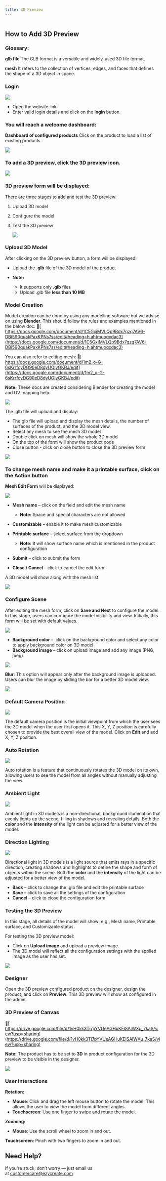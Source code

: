 ```yaml
---
title: 3D Preview
---
```

![](<>)

## **How to Add 3D Preview**

### **Glossary:**

**glb file**
 The GLB format is a versatile and widely-used 3D file format.

**mesh**
 It refers to the collection of vertices, edges, and faces that defines the shape of a 3D object in space.

### **Login**

![](https://ezy-resources.s3.ap-south-1.amazonaws.com/en/IN_HTA3DP1.png)

* Open the website link.
* Enter valid login details and click on the **login** button.

### **You will reach a welcome dashboard:**

**Dashboard of configured products**
 Click on the product to load a list of existing products.

![](https://ezy-resources.s3.ap-south-1.amazonaws.com/en/IN_HTA3DP2.png)

### **To add a 3D preview, click the 3D preview icon.**

![](https://ezy-resources.s3.ap-south-1.amazonaws.com/en/IN_HTA3DP3.png)

### **3D preview form will be displayed:**

There are three stages to add and test the 3D preview:

1. Upload 3D model
2. Configure the model
3. Test the 3D preview

   ![](/img/test-image.jpg)

### **Upload 3D Model**

After clicking on the 3D preview button, a form will be displayed:

* Upload the **.glb** file of the 3D model of the product
* **Note:**

  * It supports only **.glb** files
  * Upload .glb file **less than 10 MB**

### **Model Creation**

Model creation can be done by using any modelling software but we advise on using **Blender**. This should follow the rules and examples mentioned in the below doc:
 🔗[ https://docs.google.com/document/d/1C5GxjMVLQp9Bdx7qzq7AV6-DBi590quakPaxKPNs7ss/edit#heading=h.ahtmuoqxdac3](https://docs.google.com/document/d/1C5GxjMVLQp9Bdx7qzq7AV6-DBi590quakPaxKPNs7ss/edit#heading=h.ahtmuoqxdac3)

You can also refer to editing mesh:
 🔗[ https://docs.google.com/document/d/1m2_o-G-6sKrrfcyDG90eD8dyUOlyGKBJ/edit](https://docs.google.com/document/d/1m2_o-G-6sKrrfcyDG90eD8dyUOlyGKBJ/edit)

**Note:** These docs are created considering Blender for creating the model and UV mapping help.

![](https://ezy-resources.s3.ap-south-1.amazonaws.com/en/IN_HTA3DP4.png)

The .glb file will upload and display:

* The glb file will upload and display the mesh details, the number of surfaces of the product, and the 3D model view.
* Select any mesh to see the mesh 3D model 
* Double click on mesh will show the whole 3D model 
* On the top of the form will show the product code 
* Close button - click on close button to close the 3D preview form

![](https://ezy-resources.s3.ap-south-1.amazonaws.com/en/IN_HTA3DP5.png)

 

### **To change mesh name and make it a printable surface, click on the Action button**

**Mesh Edit Form** will be displayed:

![](https://ezy-resources.s3.ap-south-1.amazonaws.com/en/IN_HTA3DP6.png)

* **Mesh name** – click on the field and edit the mesh name

  * **Note:** Space and special characters are not allowed
* **Customizable** – enable it to make mesh customizable
* **Printable surface** – select surface from the dropdown

  * **Note:** It will show surface name which is mentioned in the product configuration
* **Submit** – click to submit the form
* **Close / Cancel** – click to cancel the edit form

A 3D model will show along with the mesh list

![](https://ezy-resources.s3.ap-south-1.amazonaws.com/en/IN_HTA3DP7.png)

### **Configure Scene**

After editing the mesh form, click on **Save and Next** to configure the model.
 In this stage, users can configure the model visibility and view. Initially, this form will be set with default values.

![](https://ezy-resources.s3.ap-south-1.amazonaws.com/en/IN_HTA3DP8.png)

* **Background color** –  click on the background color and select any color to apply background color on 3D model 
* **Background image** – click on upload image and add any image (PNG, jpeg) 

![](https://ezy-resources.s3.ap-south-1.amazonaws.com/en/IN_HTA3DP9.png)

**Blur**:
 This option will appear only after the background image is uploaded. Users can blur the image by sliding the bar for a better 3D model view.

![](https://ezy-resources.s3.ap-south-1.amazonaws.com/en/IN_HTA3DP10.png)

### **Default Camera Position**

![](https://ezy-resources.s3.ap-south-1.amazonaws.com/en/IN_HTA3DP11.png)

The default camera position is the initial viewpoint from which the user sees the 3D model when the user first opens it.
 This X, Y, Z position is carefully chosen to provide the best overall view of the model.
 Click on **Edit** and add X, Y, Z position.

### **Auto Rotation**

![](https://ezy-resources.s3.ap-south-1.amazonaws.com/en/IN_HTA3DP12.png)

Auto rotation is a feature that continuously rotates the 3D model on its own, allowing users to see the model from all angles without manually adjusting the view.

### **Ambient Light**

![](https://ezy-resources.s3.ap-south-1.amazonaws.com/en/IN_HTA3DP13.png)

Ambient light in 3D models is a non-directional, background illumination that evenly lights up the scene, filling in shadows and revealing details.
 Both the **color** and the **intensity** of the light can be adjusted for a better view of the model.

### **Direction Lighting**

![](https://ezy-resources.s3.ap-south-1.amazonaws.com/en/IN_HTA3DP14.png)

Directional light in 3D models is a light source that emits rays in a specific direction, creating shadows and highlights to define the shape and form of objects within the scene.
 Both the **color** and the **intensity** of the light can be adjusted for a better view of the model.

* **Back** – click to change the .glb file and edit the printable surface
* **Save** – click to save all the settings of the configuration
* **Cancel** – click to close the configuration form

### **Testing the 3D Preview**

In this stage, all details of the model will show:
 e.g., Mesh name, Printable surface, and Customizable status.

For testing the 3D preview model:

* Click on **Upload image** and upload a preview image.
* The 3D model will reflect all the configuration settings with the applied image as the user has set.

![](https://ezy-resources.s3.ap-south-1.amazonaws.com/en/IN_HTA3DP15.png)

### **Designer**

Open the 3D preview configured product on the designer, design the product, and click on **Preview**.
 This 3D preview will show as configured in the admin.

### **3D Preview of Canvas**

🔗[ https://drive.google.com/file/d/1vH0kk3Tj7pYVUeAGHuKEISAlWXu_7kaS/view?usp=sharing](https://drive.google.com/file/d/1vH0kk3Tj7pYVUeAGHuKEISAlWXu_7kaS/view?usp=sharing)

**Note:** The product has to be set to **3D** in product configuration for the 3D preview to be visible in the designer.

![](https://ezy-resources.s3.ap-south-1.amazonaws.com/en/IN_HTA3DP16.png)

### **User Interactions**

**Rotation:**

* **Mouse**: Click and drag the left mouse button to rotate the model. This allows the user to view the model from different angles.
* **Touchscreen**: Use one finger to swipe and rotate the model.

**Zooming:**

* **Mouse**: Use the scroll wheel to zoom in and out.

**Touchscreen**: Pinch with two fingers to zoom in and out.

## **Need Help?**

If you're stuck, don’t worry — just email us at [customercare@ezycreate.com](mailto:support@ezycreate.com)
